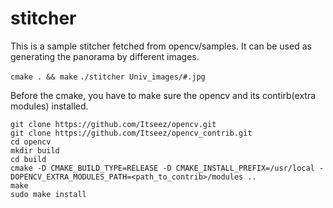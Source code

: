 # stitcher

This is a sample stitcher fetched from opencv/samples.
It can be used as generating the panorama by different images.

`cmake . && make`
`./stitcher Univ_images/#.jpg`

Before the cmake, you have to make sure the opencv and its contirb(extra modules) installed.

```{r, engine='bash', count_lines}
git clone https://github.com/Itseez/opencv.git
git clone https://github.com/Itseez/opencv_contrib.git
cd opencv
mkdir build
cd build
cmake -D CMAKE_BUILD_TYPE=RELEASE -D CMAKE_INSTALL_PREFIX=/usr/local -DOPENCV_EXTRA_MODULES_PATH=<path_to_contrib>/modules ..
make
sudo make install
```


